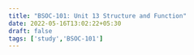 ```yaml
---
title: "BSOC-101: Unit 13 Structure and Function"
date: 2022-05-16T13:02:22+05:30
draft: false
tags: ['study','BSOC-101']
---
```


